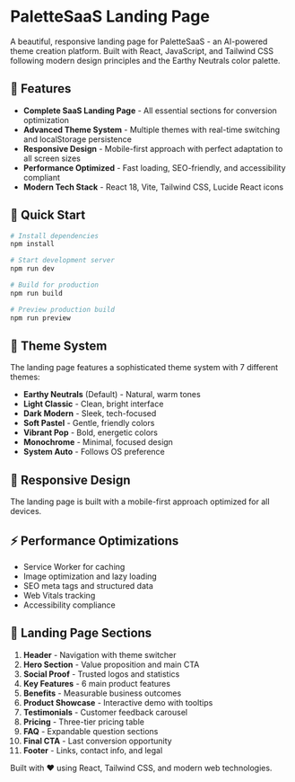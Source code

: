 # PaletteSaaS Landing Page

A beautiful, responsive landing page for PaletteSaaS - an AI-powered theme creation platform. Built with React, JavaScript, and Tailwind CSS following modern design principles and the Earthy Neutrals color palette.

## 🎨 Features

- **Complete SaaS Landing Page** - All essential sections for conversion optimization
- **Advanced Theme System** - Multiple themes with real-time switching and localStorage persistence
- **Responsive Design** - Mobile-first approach with perfect adaptation to all screen sizes
- **Performance Optimized** - Fast loading, SEO-friendly, and accessibility compliant
- **Modern Tech Stack** - React 18, Vite, Tailwind CSS, Lucide React icons

## 🚀 Quick Start

```bash
# Install dependencies
npm install

# Start development server
npm run dev

# Build for production
npm run build

# Preview production build
npm run preview
```

## 🎨 Theme System

The landing page features a sophisticated theme system with 7 different themes:

- **Earthy Neutrals** (Default) - Natural, warm tones
- **Light Classic** - Clean, bright interface
- **Dark Modern** - Sleek, tech-focused
- **Soft Pastel** - Gentle, friendly colors
- **Vibrant Pop** - Bold, energetic colors
- **Monochrome** - Minimal, focused design
- **System Auto** - Follows OS preference

## 📱 Responsive Design

The landing page is built with a mobile-first approach optimized for all devices.

## ⚡ Performance Optimizations

- Service Worker for caching
- Image optimization and lazy loading
- SEO meta tags and structured data
- Web Vitals tracking
- Accessibility compliance

## 🎯 Landing Page Sections

1. **Header** - Navigation with theme switcher
2. **Hero Section** - Value proposition and main CTA
3. **Social Proof** - Trusted logos and statistics
4. **Key Features** - 6 main product features
5. **Benefits** - Measurable business outcomes
6. **Product Showcase** - Interactive demo with tooltips
7. **Testimonials** - Customer feedback carousel
8. **Pricing** - Three-tier pricing table
9. **FAQ** - Expandable question sections
10. **Final CTA** - Last conversion opportunity
11. **Footer** - Links, contact info, and legal

Built with ❤️ using React, Tailwind CSS, and modern web technologies.
